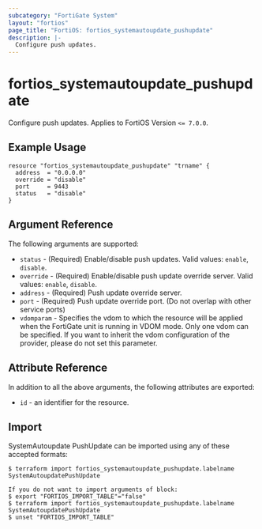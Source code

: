 ```yaml
---
subcategory: "FortiGate System"
layout: "fortios"
page_title: "FortiOS: fortios_systemautoupdate_pushupdate"
description: |-
  Configure push updates.
---
```


# fortios_systemautoupdate_pushupdate
Configure push updates. Applies to FortiOS Version `<= 7.0.0`.

## Example Usage

```hcl
resource "fortios_systemautoupdate_pushupdate" "trname" {
  address  = "0.0.0.0"
  override = "disable"
  port     = 9443
  status   = "disable"
}
```

## Argument Reference

The following arguments are supported:

* `status` - (Required) Enable/disable push updates. Valid values: `enable`, `disable`.
* `override` - (Required) Enable/disable push update override server. Valid values: `enable`, `disable`.
* `address` - (Required) Push update override server.
* `port` - (Required) Push update override port. (Do not overlap with other service ports)
* `vdomparam` - Specifies the vdom to which the resource will be applied when the FortiGate unit is running in VDOM mode. Only one vdom can be specified. If you want to inherit the vdom configuration of the provider, please do not set this parameter.


## Attribute Reference

In addition to all the above arguments, the following attributes are exported:
* `id` - an identifier for the resource.

## Import

SystemAutoupdate PushUpdate can be imported using any of these accepted formats:
```
$ terraform import fortios_systemautoupdate_pushupdate.labelname SystemAutoupdatePushUpdate

If you do not want to import arguments of block:
$ export "FORTIOS_IMPORT_TABLE"="false"
$ terraform import fortios_systemautoupdate_pushupdate.labelname SystemAutoupdatePushUpdate
$ unset "FORTIOS_IMPORT_TABLE"
```
